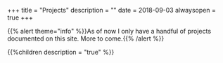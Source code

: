+++
title = "Projects"
description = ""
date = 2018-09-03
alwaysopen = true
+++

{{% alert theme="info" %}}As of now I only have a handful of projects documented on this site. More to come.{{% /alert %}}

{{%children description = "true" %}}